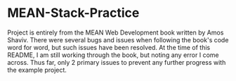 # MEAN-Stack-Practice
Project is entirely from the MEAN Web Development book written by Amos Shaviv.
There were several bugs and issues when following the book's code word for word, but such
issues have been resolved. At the time of this README, I am still working through the book,
but noting any error I come across. Thus far, only 2 primary issues to prevent any further progress
with the example project.